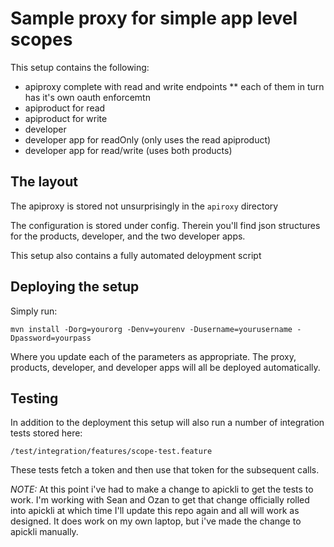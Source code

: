 # Sample proxy for simple app level scopes
This setup contains the following:

* apiproxy complete with read and write endpoints
 ** each of them in turn has it's own oauth enforcemtn
* apiproduct for read
* apiproduct for write
* developer
* developer app for readOnly (only uses the read apiproduct)
* developer app for read/write (uses both products)

## The layout
The apiproxy is stored not unsurprisingly in the `apiroxy` directory

The configuration is stored under config. Therein you'll find json structures for
the products, developer, and the two developer apps.

This setup also contains a fully automated deloypment script

## Deploying the setup
Simply run: 

`mvn install -Dorg=yourorg -Denv=yourenv -Dusername=yourusername -Dpassword=yourpass`

Where you update each of the parameters as appropriate. The proxy, products, developer,
and developer apps will all be deployed automatically.

## Testing
In addition to the deployment this setup will also run a number of integration tests stored here:

`/test/integration/features/scope-test.feature`

These tests fetch a token and then use that token for the subsequent calls.

*NOTE:*
At this point i've had to make a change to apickli to get the tests to work. I'm working with Sean and
Ozan to get that change officially rolled into apickli at which time I'll update this repo again and 
all will work as designed. It does work on my own laptop, but i've made the change to apickli manually.

